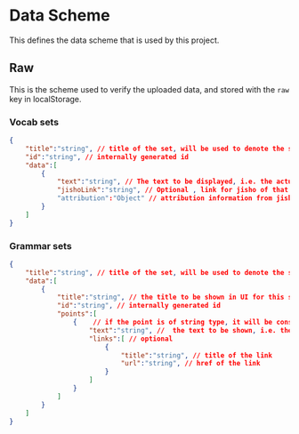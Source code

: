 # Data Scheme

This defines the data scheme that is used by this project.

## Raw

This is the scheme used to verify the uploaded data, and stored with the `raw` key in localStorage. 

### Vocab sets
```json
{
    "title":"string", // title of the set, will be used to denote the set in UI
    "id":"string", // internally generated id
    "data":[
        {
            "text":"string", // The text to be displayed, i.e. the actual vocab
            "jishoLink":"string", // Optional , link for jisho of that word, if not present, default will be https://jisho.org/search/`word`
            "attribution":"Object" // attribution information from jisho, not yet used
        }
    ]
}
```

### Grammar sets
```json
{
    "title":"string", // title of the set, will be used to denote the set in UI
    "data":[
        {
            "title":"string", // the title to be shown in UI for this subset
            "id":"string", // internally generated id
            "points":[
                {    // if the point is of string type, it will be considered as the text, and the links section will be empty array
                    "text":"string", //  the text to be shown, i.e. the  actual grammar point
                    "links":[ // optional
                        {
                            "title":"string", // title of the link
                            "url":"string", // href of the link
                        }
                    ]
                }
            ]
        }
    ]
}
```